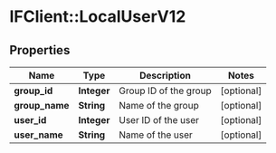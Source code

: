 # IFClient::LocalUserV12

## Properties
Name | Type | Description | Notes
------------ | ------------- | ------------- | -------------
**group_id** | **Integer** | Group ID of the group | [optional] 
**group_name** | **String** | Name of the group | [optional] 
**user_id** | **Integer** | User ID of the user | [optional] 
**user_name** | **String** | Name of the user | [optional] 


